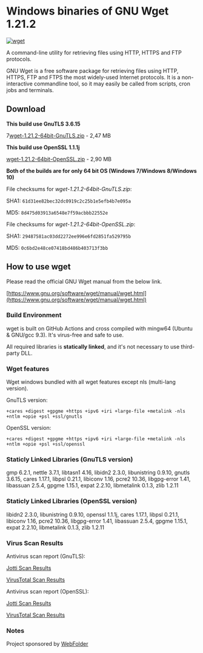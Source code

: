 # Windows binaries of GNU Wget 1.21.2

[![wget](https://github.com/webfolderio/wget-windows/actions/workflows/wget.yml/badge.svg)](https://github.com/webfolderio/wget-windows/actions/workflows/wget.yml)

A command-line utility for retrieving files using HTTP, HTTPS and FTP protocols.

GNU Wget is a free software package for retrieving files using HTTP, HTTPS, FTP
and FTPS the most widely-used Internet protocols. It is a non-interactive commandline tool,
so it may easily be called from scripts, cron jobs and terminals.

## Download

__This build use GnuTLS 3.6.15__

7[wget-1.21.2-64bit-GnuTLS.zip](https://github.com/webfolderio/wget-windows/releases/download/1.21.2/wget-1.21.2-64bit-GnuTLS.zip) - 2,47 MB

__This build use OpenSSL 1.1.1j__

[wget-1.21.2-64bit-OpenSSL.zip](https://github.com/webfolderio/wget-windows/releases/download/1.21.2/wget-1.21.2-64bit-OpenSSL.zip) - 2,90 MB

__Both of the builds are for only 64 bit OS (Windows 7/Windows 8/Windows 10)__

File checksums for *wget-1.21.2-64bit-GnuTLS.zip*:

SHA1: `61d31ee82bec32dc0919c2c25b1e5efb4b7e095a`

MD5: `8d475d03913a6548e7f59acbbb22552e`


File checksums for *wget-1.21.2-64bit-OpenSSL.zip*:

SHA1: `29487581ac03dd2272ee996e6fd2851fa529795b`

MD5: `0c6bd2e48ce07418bd486b403713f3bb`

## How to use wget

Please read the official GNU Wget manual from the below link.

[https://www.gnu.org/software/wget/manual/wget.html](https://www.gnu.org/software/wget/manual/wget.html)

### Build Environment

wget is built on GitHub Actions and cross compiled with mingw64 (Ubuntu & GNU/gcc 9.3). It's virus-free and safe to use.

All required libraries is **statically linked**, and it's not necessary to use third-party DLL.


### Wget features

Wget windows bundled with all wget features except nls (multi-lang version).

GnuTLS version:

`+cares +digest +gpgme +https +ipv6 +iri +large-file +metalink -nls +ntlm +opie +psl +ssl/gnutls`

OpenSSL version:

`+cares +digest +gpgme +https +ipv6 +iri +large-file +metalink -nls +ntlm +opie +psl +ssl/openssl`

### Staticly Linked Libraries (GnuTLS version)

gmp 6.2.1, nettle 3.7.1, libtasn1 4.16, libidn2 2.3.0, libunistring 0.9.10, gnutls 3.6.15, cares 1.17.1, libpsl 0.21.1, libiconv 1.16, pcre2 10.36, libgpg-error 1.41, libassuan 2.5.4, gpgme 1.15.1, expat 2.2.10, libmetalink 0.1.3, zlib 1.2.11

### Staticly Linked Libraries (OpenSSL version)

libidn2 2.3.0, libunistring 0.9.10, openssl 1.1.1j, cares 1.17.1, libpsl 0.21.1, libiconv 1.16, pcre2 10.36, libgpg-error 1.41, libassuan 2.5.4, gpgme 1.15.1, expat 2.2.10, libmetalink 0.1.3, zlib 1.2.11

### Virus Scan Results

Antivirus scan report (GnuTLS):

[Jotti Scan Results](https://virusscan.jotti.org/en-US/filescanjob/xw6rznz7js)

[VirusTotal Scan Results](https://www.virustotal.com/gui/url/f1dfd1ccec602dbddba570a5e0ff27bc86fbc2b2e261b5f32013549f10f38840/detection)

Antivirus scan report (OpenSSL):

[Jotti Scan Results](https://virusscan.jotti.org/en-US/filescanjob/uiw0zh2xka)

[VirusTotal Scan Results](https://www.virustotal.com/gui/file/399069ab649ab2ee4f15f8eb50f561c7179d1c5e28f1c1988ca4138e98d2e2fa?nocache=1)


### Notes

Project sponsored by [WebFolder](https://webfolder.io)
